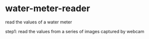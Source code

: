 # water-meter-reader
read the values of a water meter

step1: read the values from a series of images captured by webcam
